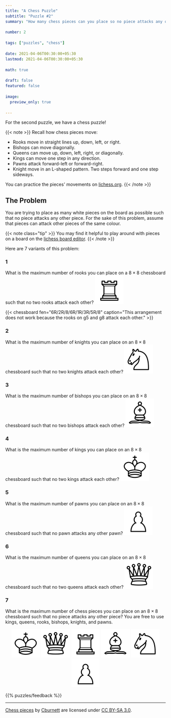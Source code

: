 ```yaml
---
title: "A Chess Puzzle"
subtitle: "Puzzle #2"
summary: "How many chess pieces can you place so no piece attacks any other piece?"

number: 2

tags: ["puzzles", "chess"]

date: 2021-04-06T00:30:00+05:30
lastmod: 2021-04-06T00:30:00+05:30

math: true

draft: false
featured: false

image:
  preview_only: true

---
```



For the second puzzle, we have a chess puzzle!

{{< note >}}
Recall how chess pieces move:
- Rooks move in straight lines up, down, left, or right. 
- Bishops can move diagonally. 
- Queens can move up, down, left, right, or diagonally. 
- Kings can move one step in any direction. 
- Pawns attack forward-left or forward-right.
- Knight move in an L-shaped pattern. Two steps forward and one step sideways.

You can practice the pieces' movements on [lichess.org](https://lichess.org/learn).
{{< /note >}}

## The Problem
You are trying to place as many white pieces on the board as possible such that no piece attacks any other piece. 
For the sake of this problem, assume that pieces can attack other pieces of the same colour. 

{{< note class="tip" >}}
You may find it helpful to play around with pieces on a board on the [lichess board editor](https://lichess.org/editor/8/8/8/8/8/8/8/8_w_-_-_0_1).
{{< /note >}}

Here are 7 variants of this problem:

### 1
What is the maximum number of rooks you can place on a $8\times 8$ chessboard such that no two rooks attack each other?
<img src="white-rook.svg" class="float-right"/>

{{< chessboard fen="6R/2R/8/6R/1R/3R/5R/8" caption="This arrangement does not work because the rooks on g5 and g8 attack each other." >}}

### 2
What is the maximum number of knights you can place on an $8 \times 8$ chessboard such that no two knights attack each other? 
<img src="white-knight.svg" class="float-right"/>


### 3
What is the maximum number of bishops you can place on an $8\times 8$ chessboard such that no two bishops attack each other?
<img src="white-bishop.svg" class="float-right"/>

### 4
What is the maximum number of kings you can place on an $8\times 8$ chessboard such that no two kings attack each other?
<img src="white-king.svg" class="float-right"/>

### 5
What is the maximum number of pawns you can place on an $8 \times 8$ chessboard such that no pawn attacks any other pawn? 
<img src="white-pawn.svg" class="float-right"/>

### 6
What is the maximum number of queens you can place on an $8 \times 8$ chessboard such that no two queens attack each other? 
<img src="white-queen.svg" class="float-right"/>



### 7
What is the maximum number of chess pieces you can place on an $8\times 8$ chessboard such that no piece attacks any other piece? You are free to use kings, queens, rooks, bishops, knights, and pawns. 
<div align=center>
<img src="white-king.svg"/>
<img src="white-queen.svg"/>
<img src="white-rook.svg"/>
<img src="white-bishop.svg"/>
<img src="white-knight.svg"/>
<img src="white-pawn.svg"/>
</div>



{{% puzzles/feedback %}}

---

[Chess pieces](https://commons.wikimedia.org/wiki/Category:SVG_chess_pieces) by [Cburnett](https://en.wikipedia.org/wiki/User:Cburnett) are licensed under [CC BY-SA 3.0](https://creativecommons.org/licenses/by-sa/3.0/deed.en). 
